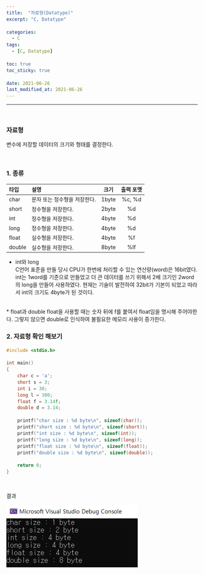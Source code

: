 ```yaml
---
title:  "자료형(Datatype)"
excerpt: "C, Datatype"

categories:
  - C
tags:
  - [C, Datatype]

toc: true
toc_sticky: true
 
date: 2021-06-26
last_modified_at: 2021-06-26
---  
```


***
<br>

### 자료형  
변수에 저장할 데이터의 크기와 형태를 결정한다.  

<br/>  

### 1. 종류  
  
  |타입|설명|크기|출력 포맷|  
  |:----|:--------|:----:|:----:|
  |char|문자 또는 정수형을 저장한다.|1byte|%c, %d|
  |short|정수형을 저장한다.|2byte|%d|
  |int|정수형을 저장한다.|4byte|%d|
  |long|정수형을 저장한다.|4byte|%d|
  |float|실수형을 저장한다.|4byte|%f|
  |double|실수형을 저장한다.|8byte|%lf|
  


  * int와 long  
   C언어 표준을 만들 당시 CPU가 한번에 처리할 수 있는 연산량(word)은 16bit였다. int는 1word를 기준으로 만들었고 더 큰 데이터를 쓰기 위해서 2배 크기인 2word의 long을 만들어 사용하였다. 현재는 기술이 발전하여 32bit가 기본이 되었고 따라서 int의 크기도 4byte가 된 것이다.
   <br/>
   * float과 double  
    float을 사용할 때는 숫자 뒤에 f를 붙여서 float임을 명시해 주어야한다. 그렇지 않으면 double로 인식하여 불필요한 메모리 사용이 증가한다.


<br/>

### 2. 자료형 확인 해보기  

``` c
#include <stdio.h>

int main()
{
    char c = 'a';
    short s = 3;
    int i = 30;
    long l = 300;
    float f = 3.14f;
    double d = 3.14;

    printf("char size : %d byte\n", sizeof(char));
    printf("short size : %d byte\n", sizeof(short));
    printf("int size : %d byte\n", sizeof(int));
    printf("long size : %d byte\n", sizeof(long));
    printf("float size : %d byte\n", sizeof(float));
    printf("double size : %d byte\n", sizeof(double));

    return 0;
}
```  

<br/>

결과 

 ![datatype size](/assets/images/20210626_Posting/2.PNG)
